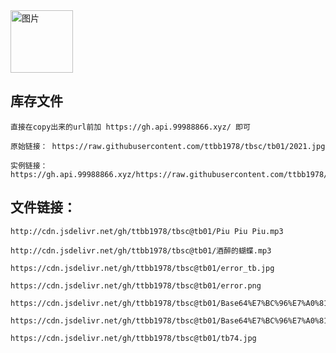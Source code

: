 
<img src="https://cdn.jsdelivr.net/gh/ttbb1978/tbsc@tb01/error.png" width="100" height="100" border="0" alt="图片">

## 库存文件
    
    直接在copy出来的url前加 https://gh.api.99988866.xyz/ 即可
    
    原始链接： https://raw.githubusercontent.com/ttbb1978/tbsc/tb01/2021.jpg
    
    实例链接：https://gh.api.99988866.xyz/https://raw.githubusercontent.com/ttbb1978/tbsc/tb01/2021.jpg
    
## 文件链接：

    http://cdn.jsdelivr.net/gh/ttbb1978/tbsc@tb01/Piu Piu Piu.mp3

    http://cdn.jsdelivr.net/gh/ttbb1978/tbsc@tb01/酒醉的蝴蝶.mp3

    https://cdn.jsdelivr.net/gh/ttbb1978/tbsc@tb01/error_tb.jpg

    https://cdn.jsdelivr.net/gh/ttbb1978/tbsc@tb01/error.png

    https://cdn.jsdelivr.net/gh/ttbb1978/tbsc@tb01/Base64%E7%BC%96%E7%A0%81.apk

    https://cdn.jsdelivr.net/gh/ttbb1978/tbsc@tb01/Base64%E7%BC%96%E7%A0%81.rar

    https://cdn.jsdelivr.net/gh/ttbb1978/tbsc@tb01/tb74.jpg
